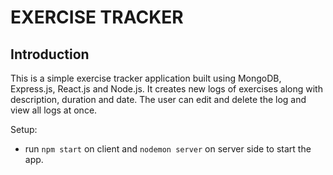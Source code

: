 # EXERCISE TRACKER

## Introduction
This is a simple exercise tracker application built using MongoDB, Express.js, React.js and Node.js. It creates new logs of exercises along with description, duration and date. The user can edit and delete the log and view all logs at once.

Setup:
- run ```npm start``` on client and ```nodemon server``` on server side to start the app.
